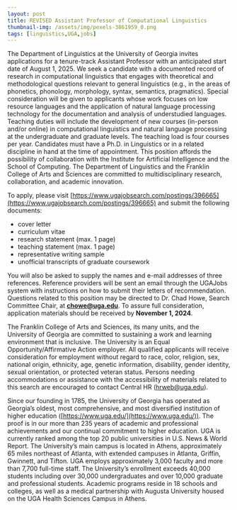```yaml
---
layout: post
title: REVISED Assistant Professor of Computational Linguistics
thumbnail-img: /assets/img/pexels-3861959_0.png
tags: [linguistics,UGA,jobs]
---
```


The Department of Linguistics at the University of Georgia invites applications for a tenure-track Assistant Professor with an anticipated start date of August 1, 2025. We seek a candidate with a documented record of research in computational linguistics that engages with theoretical and methodological questions relevant to general linguistics (e.g., in the areas of phonetics, phonology, morphology, syntax, semantics, pragmatics). Special consideration will be given to applicants whose work focuses on low resource languages and the application of natural language processing technology for the documentation and analysis of understudied languages. Teaching duties will include the development of new courses (in-person and/or online) in computational linguistics and natural language processing at the undergraduate and graduate levels. The teaching load is four courses per year. Candidates must have a Ph.D. in Linguistics or in a related discipline in hand at the time of appointment. This position affords the possibility of collaboration with the Institute for Artificial Intelligence and the School of Computing. The Department of Linguistics and the Franklin College of Arts and Sciences are committed to multidisciplinary research, collaboration, and academic innovation. 

To apply, please visit [https://www.ugajobsearch.com/postings/396665](https://www.ugajobsearch.com/postings/396665) and submit the following documents:

- cover letter
- curriculum vitae
- research statement (max. 1 page)
- teaching statement (max. 1 page)
- representative writing sample
- unofficial transcripts of graduate coursework

You will also be asked to supply the names and e-mail addresses of three references. Reference providers will be sent an email through the UGAJobs system with instructions on how to submit their letters of recommendation. Questions related to this position may be directed to Dr. Chad Howe, Search Committee Chair, at **chowe@uga.edu**. To assure full consideration, application materials should be received by **November 1, 2024**.

 The Franklin College of Arts and Sciences, its many units, and the University of Georgia are committed to sustaining a work and learning environment that is inclusive. The University is an Equal Opportunity/Affirmative Action employer. All qualified applicants will receive consideration for employment without regard to race, color, religion, sex, national origin, ethnicity, age, genetic information, disability, gender identity, sexual orientation, or protected veteran status. Persons needing accommodations or assistance with the accessibility of materials related to this search are encouraged to contact Central HR (hrweb@uga.edu).

 Since our founding in 1785, the University of Georgia has operated as Georgia’s oldest, most comprehensive, and most diversified institution of higher education ([https://www.uga.edu/](https://www.uga.edu/)). The proof is in our more than 235 years of academic and professional achievements and our continual commitment to higher education. UGA is currently ranked among the top 20 public universities in U.S. News & World Report. The University’s main campus is located in Athens, approximately 65 miles northeast of Atlanta, with extended campuses in Atlanta, Griffin, Gwinnett, and Tifton. UGA employs approximately 3,000 faculty and more than 7,700 full-time staff. The University’s enrollment exceeds 40,000 students including over 30,000 undergraduates and over 10,000 graduate and professional students. Academic programs reside in 18 schools and colleges, as well as a medical partnership with Augusta University housed on the UGA Health Sciences Campus in Athens.
